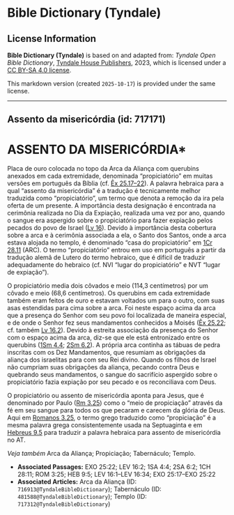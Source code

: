 # Bible Dictionary (Tyndale)

## License Information

**Bible Dictionary (Tyndale)** is based on and adapted from: _Tyndale Open Bible Dictionary_, [Tyndale House Publishers](https://tyndaleopenresources.com/), 2023, which is licensed under a [CC BY-SA 4.0 license](https://creativecommons.org/licenses/by-sa/4.0/legalcode.en).

This markdown version (created `2025-10-17`) is provided under the same license.



--------------------------------

## Assento da misericórdia (id: 717171)

ASSENTO DA MISERICÓRDIA\*
=========================

Placa de ouro colocada no topo da Arca da Aliança com querubins anexados em cada extremidade, denominada “propiciatório” em muitas versões em português da Bíblia (cf. [Êx 25\.17–22](https://ref.ly/Exod25:17-Exod25:22)). A palavra hebraica para a qual “assento da misericórdia” é a tradução é tecnicamente melhor traduzida como “propiciatório”, um termo que denota a remoção da ira pela oferta de um presente. A importância desta designação é encontrada na cerimônia realizada no Dia da Expiação, realizada uma vez por ano, quando o sangue era aspergido sobre o propiciatório para fazer expiação pelos pecados do povo de Israel ([Lv 16](https://ref.ly/Lev16:1-Lev16:34)). Devido à importância desta cobertura sobre a arca e à cerimônia associada a ela, o Santo dos Santos, onde a arca estava alojada no templo, é denominado “casa do propiciatório” em [1Cr 28\.11](https://ref.ly/1Chr28:11) (ARC). O termo “propiciatório” entrou em uso em português a partir da tradução alemã de Lutero do termo hebraico, que é difícil de traduzir adequadamente do hebraico (cf. NVI “lugar do propiciatório” e NVT “lugar de expiação”).

O propiciatório media dois côvados e meio (114,3 centímetros) por um côvado e meio (68,6 centímetros). Os querubins em cada extremidade também eram feitos de ouro e estavam voltados um para o outro, com suas asas estendidas para cima sobre a arca. Foi neste espaço acima da arca que a presença do Senhor com seu povo foi localizada de maneira especial, e de onde o Senhor fez seus mandamentos conhecidos a Moisés ([Êx 25\.22](https://ref.ly/Exod25:22); cf. também [Lv 16\.2](https://ref.ly/Lev16:2)). Devido à estreita associação da presença do Senhor com o espaço acima da arca, diz\-se que ele está entronizado entre os querubins ([1Sm 4\.4](https://ref.ly/1Sam4:4); [2Sm 6\.2](https://ref.ly/2Sam6:2)). A própria arca continha as tábuas de pedra inscritas com os Dez Mandamentos, que resumiam as obrigações da aliança dos israelitas para com seu Rei divino. Quando os filhos de Israel não cumpriam suas obrigações da aliança, pecando contra Deus e quebrando seus mandamentos, o sangue do sacrifício aspergido sobre o propiciatório fazia expiação por seu pecado e os reconciliava com Deus.

O propiciatório ou assento de misericórdia aponta para Jesus, que é denominado por Paulo ([Rm 3\.25](https://ref.ly/Rom3:25)) como o “meio de propiciação” através da fé em seu sangue para todos os que pecaram e carecem da glória de Deus. Aqui em [Romanos 3\.25](https://ref.ly/Rom3:25), o termo grego traduzido como “propiciação” é a mesma palavra grega consistentemente usada na Septuaginta e em [Hebreus 9\.5](https://ref.ly/Heb9:5) para traduzir a palavra hebraica para assento de misericórdia no AT.

*Veja também* Arca da Aliança; Propiciação; Tabernáculo; Templo.

* **Associated Passages:** EXO 25:22; LEV 16:2; 1SA 4:4; 2SA 6:2; 1CH 28:11; ROM 3:25; HEB 9:5; LEV 16:1–LEV 16:34; EXO 25:17–EXO 25:22
* **Associated Articles:** Arca da Aliança (ID: `716913@TyndaleBibleDictionary`); Tabernáculo (ID: `481588@TyndaleBibleDictionary`); Templo (ID: `717312@TyndaleBibleDictionary`)

